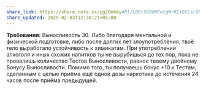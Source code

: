 ```yaml
---
share_link: https://share.note.sx/pg20mh4y#Rl/LU6r5G08HCwtgNrRI+ECLsrSH9GQj4xjf26dPN7o
share_updated: 2025-02-03T12:30:21+05:00
---
```

**Требования:** Выносливость 30.
Либо благодаря ментальной и физической подготовке, либо после долгих лет злоупотребления, твоё тело выработало устойчивость к химикатам. При употреблении алкоголя и иных схожих напитков ты не вырубишься до тех пор, пока не провалишь количество Тестов Выносливости, равное твоему двойному Бонусу Выносливости. Помимо того, ты получаешь бонус +10 к Тестам, сделанным с целью приёма ещё одной дозы наркотика до истечения 24 часов после приёма предыдущей.